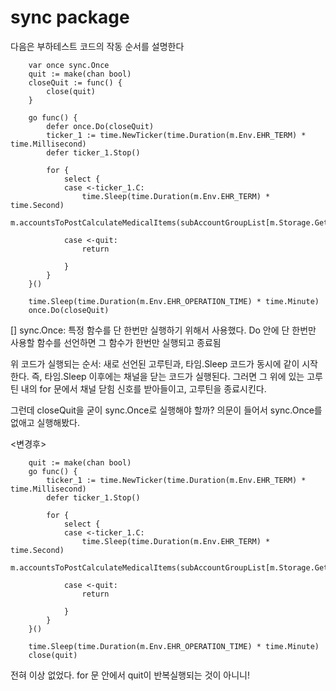# sync package

다음은 부하테스트 코드의 작동 순서를 설명한다

```
	var once sync.Once
	quit := make(chan bool)
	closeQuit := func() {
		close(quit)
	}

	go func() {
		defer once.Do(closeQuit)
		ticker_1 := time.NewTicker(time.Duration(m.Env.EHR_TERM) * time.Millisecond)
		defer ticker_1.Stop()

		for {
			select {
			case <-ticker_1.C:
				time.Sleep(time.Duration(m.Env.EHR_TERM) * time.Second)
				m.accountsToPostCalculateMedicalItems(subAccountGroupList[m.Storage.GetRandomIndex(len(subAccountGroupList)-2)])

			case <-quit:
				return

			}
		}
	}()

	time.Sleep(time.Duration(m.Env.EHR_OPERATION_TIME) * time.Minute)
	once.Do(closeQuit)

```

[] sync.Once: 특정 함수를 단 한번만 실행하기 위해서 사용했다.
Do 안에 단 한번만 사용할 함수를 선언하면 그 함수가 한번만 실행되고 종료됨

위 코드가 실행되는 순서:
새로 선언된 고루틴과, 타임.Sleep 코드가 동시에 같이 시작한다.
즉, 타임.Sleep 이후에는 채널을 닫는 코드가 실행된다.
그러면 그 위에 있는 고루틴 내의 for 문에서 채널 닫힘 신호를 받아들이고, 고루틴을 종료시킨다.

그런데 closeQuit을 굳이 sync.Once로 실행해야 할까?
의문이 들어서 sync.Once를 없애고 실행해봤다.

<변경후>

```
	quit := make(chan bool)
	go func() {
		ticker_1 := time.NewTicker(time.Duration(m.Env.EHR_TERM) * time.Millisecond)
		defer ticker_1.Stop()

		for {
			select {
			case <-ticker_1.C:
				time.Sleep(time.Duration(m.Env.EHR_TERM) * time.Second)
				m.accountsToPostCalculateMedicalItems(subAccountGroupList[m.Storage.GetRandomIndex(len(subAccountGroupList)-2)])

			case <-quit:
				return

			}
		}
	}()

	time.Sleep(time.Duration(m.Env.EHR_OPERATION_TIME) * time.Minute)
	close(quit)

```

전혀 이상 없었다.
for 문 안에서 quit이 반복실행되는 것이 아니니!
